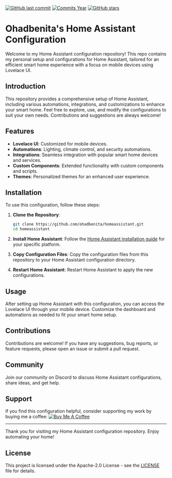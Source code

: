 
[![GitHub last commit](https://img.shields.io/github/last-commit/ohadbenita/homeassistant.svg?style=plasticr)](https://github.com/ohadbenita/homeassistant/commits/master)
[![Commits Year](https://img.shields.io/github/commit-activity/y/ohadbenita/homeassistant.svg?style=plasticr)](https://github.com/ohadbenita/homeassistant/commits/master)
[![GitHub stars](https://img.shields.io/github/stars/ohadbenita/homeassistant.svg?style=plasticr)](https://github.com/ohadbenita/homeassistant/stargazers)

# Ohadbenita's Home Assistant Configuration

Welcome to my Home Assistant configuration repository! This repo contains my personal setup and configurations for Home Assistant, tailored for an efficient smart home experience with a focus on mobile devices using Lovelace UI.

## Introduction

This repository provides a comprehensive setup of Home Assistant, including various automations, integrations, and customizations to enhance your smart home. Feel free to explore, use, and modify the configurations to suit your own needs. Contributions and suggestions are always welcome!

## Features

- **Lovelace UI**: Customized for mobile devices.
- **Automations**: Lighting, climate control, and security automations.
- **Integrations**: Seamless integration with popular smart home devices and services.
- **Custom Components**: Extended functionality with custom components and scripts.
- **Themes**: Personalized themes for an enhanced user experience.

## Installation

To use this configuration, follow these steps:

1. **Clone the Repository**:
   ```sh
   git clone https://github.com/ohadbenita/homeassistant.git
   cd homeassistant
   ```

2. **Install Home Assistant**:
   Follow the [Home Assistant installation guide](https://www.home-assistant.io/getting-started/) for your specific platform.

3. **Copy Configuration Files**:
   Copy the configuration files from this repository to your Home Assistant configuration directory.

4. **Restart Home Assistant**:
   Restart Home Assistant to apply the new configurations.

## Usage

After setting up Home Assistant with this configuration, you can access the Lovelace UI through your mobile device. Customize the dashboard and automations as needed to fit your smart home setup.

## Contributions

Contributions are welcome! If you have any suggestions, bug reports, or feature requests, please open an issue or submit a pull request.

## Community

Join our community on Discord to discuss Home Assistant configurations, share ideas, and get help.

## Support

If you find this configuration helpful, consider supporting my work by buying me a coffee:
[![Buy Me A Coffee](https://www.buymeacoffee.com/assets/img/custom_images/orange_img.png)](https://www.buymeacoffee.com/OeZ1R5f)

---

Thank you for visiting my Home Assistant configuration repository. Enjoy automating your home!

## License

This project is licensed under the Apache-2.0 License - see the [LICENSE](LICENSE) file for details.
